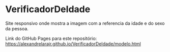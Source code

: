 # VerificadorDeIdade
Site responsivo onde mostra a imagem com a referencia da idade e do sexo da pessoa.

Link do GitHub Pages para este repositório: https://alexandrelarajr.github.io/VerificadorDeIdade/modelo.html
